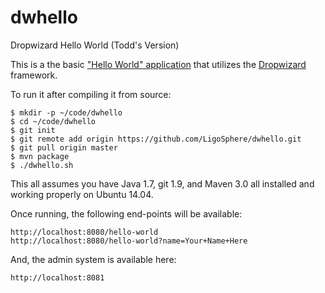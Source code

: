 dwhello
=======

Dropwizard Hello World (Todd's Version)

This is a the basic ["Hello World" application](https://dropwizard.github.io/dropwizard/getting-started.html) that utilizes the [Dropwizard](https://dropwizard.github.io/dropwizard/) framework.

To run it after compiling it from source:

    $ mkdir -p ~/code/dwhello
    $ cd ~/code/dwhello
    $ git init
    $ git remote add origin https://github.com/LigoSphere/dwhello.git
    $ git pull origin master
    $ mvn package
    $ ./dwhello.sh

This all assumes you have Java 1.7, git 1.9, and Maven 3.0 all installed and working properly on Ubuntu 14.04.

Once running, the following end-points will be available:

    http://localhost:8080/hello-world
    http://localhost:8080/hello-world?name=Your+Name+Here

And, the admin system is available here:

    http://localhost:8081

